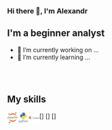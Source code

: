 ### Hi there 👋, I'm Alexandr

## I'm a beginner analyst

- 🔭 I’m currently working on ...
- 🌱 I’m currently learning ...

<br />
<br />

## My skills

[<img align="left" width="25px" src="https://github.com/devicons/devicon/blob/master/icons/jupyter/jupyter-original-wordmark.svg"  />]
[<img align="left" width="25px" src="https://github.com/devicons/devicon/blob/master/icons/python/python-original-wordmark.svg"  />]
[<img align="left" width="25px" src="https://github.com/devicons/devicon/blob/master/icons/pycharm/pycharm-original-wordmark.svg"  />]

